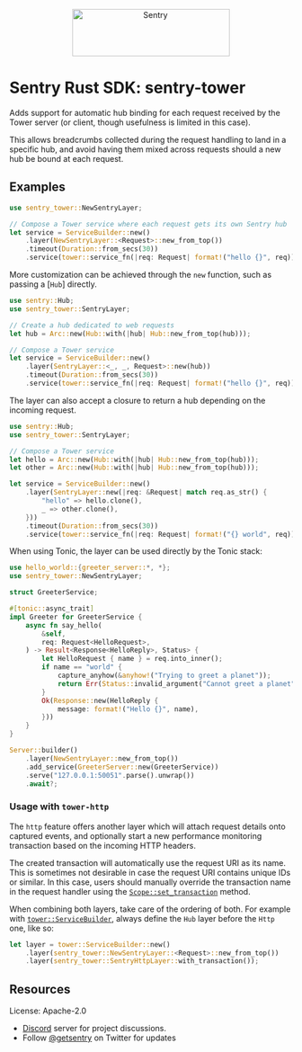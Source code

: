 <p align="center">
  <a href="https://sentry.io/?utm_source=github&utm_medium=logo" target="_blank">
    <img src="https://sentry-brand.storage.googleapis.com/sentry-wordmark-dark-280x84.png" alt="Sentry" width="280" height="84">
  </a>
</p>

# Sentry Rust SDK: sentry-tower

Adds support for automatic hub binding for each request received by the Tower server (or client,
though usefulness is limited in this case).

This allows breadcrumbs collected during the request handling to land in a specific hub, and
avoid having them mixed across requests should a new hub be bound at each request.

## Examples

```rust
use sentry_tower::NewSentryLayer;

// Compose a Tower service where each request gets its own Sentry hub
let service = ServiceBuilder::new()
    .layer(NewSentryLayer::<Request>::new_from_top())
    .timeout(Duration::from_secs(30))
    .service(tower::service_fn(|req: Request| format!("hello {}", req)));
```

More customization can be achieved through the `new` function, such as passing a [`Hub`]
directly.

```rust
use sentry::Hub;
use sentry_tower::SentryLayer;

// Create a hub dedicated to web requests
let hub = Arc::new(Hub::with(|hub| Hub::new_from_top(hub)));

// Compose a Tower service
let service = ServiceBuilder::new()
    .layer(SentryLayer::<_, _, Request>::new(hub))
    .timeout(Duration::from_secs(30))
    .service(tower::service_fn(|req: Request| format!("hello {}", req)));
```

The layer can also accept a closure to return a hub depending on the incoming request.

```rust
use sentry::Hub;
use sentry_tower::SentryLayer;

// Compose a Tower service
let hello = Arc::new(Hub::with(|hub| Hub::new_from_top(hub)));
let other = Arc::new(Hub::with(|hub| Hub::new_from_top(hub)));

let service = ServiceBuilder::new()
    .layer(SentryLayer::new(|req: &Request| match req.as_str() {
        "hello" => hello.clone(),
        _ => other.clone(),
    }))
    .timeout(Duration::from_secs(30))
    .service(tower::service_fn(|req: Request| format!("{} world", req)));
```

When using Tonic, the layer can be used directly by the Tonic stack:

```rust
use hello_world::{greeter_server::*, *};
use sentry_tower::NewSentryLayer;

struct GreeterService;

#[tonic::async_trait]
impl Greeter for GreeterService {
    async fn say_hello(
        &self,
        req: Request<HelloRequest>,
    ) -> Result<Response<HelloReply>, Status> {
        let HelloRequest { name } = req.into_inner();
        if name == "world" {
            capture_anyhow(&anyhow!("Trying to greet a planet"));
            return Err(Status::invalid_argument("Cannot greet a planet"));
        }
        Ok(Response::new(HelloReply {
            message: format!("Hello {}", name),
        }))
    }
}

Server::builder()
    .layer(NewSentryLayer::new_from_top())
    .add_service(GreeterServer::new(GreeterService))
    .serve("127.0.0.1:50051".parse().unwrap())
    .await?;
```

### Usage with `tower-http`

The `http` feature offers another layer which will attach request details
onto captured events, and optionally start a new performance monitoring
transaction based on the incoming HTTP headers.

The created transaction will automatically use the request URI as its name.
This is sometimes not desirable in case the request URI contains unique IDs
or similar. In this case, users should manually override the transaction name
in the request handler using the [`Scope::set_transaction`](https://docs.rs/sentry-tower/0.29.0/sentry_tower/sentry_core::Scope::set_transaction)
method.

When combining both layers, take care of the ordering of both. For example
with [`tower::ServiceBuilder`], always define the `Hub` layer before the `Http`
one, like so:

```rust
let layer = tower::ServiceBuilder::new()
    .layer(sentry_tower::NewSentryLayer::<Request>::new_from_top())
    .layer(sentry_tower::SentryHttpLayer::with_transaction());
```

[`tower::ServiceBuilder`]: https://docs.rs/tower/latest/tower/struct.ServiceBuilder.html

## Resources

License: Apache-2.0

- [Discord](https://discord.gg/ez5KZN7) server for project discussions.
- Follow [@getsentry](https://twitter.com/getsentry) on Twitter for updates
